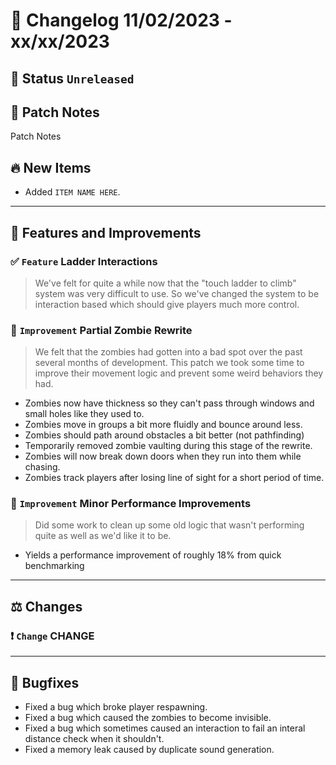 # :bookmark_tabs:  Changelog 11/02/2023 - xx/xx/2023

## :red_circle: Status `Unreleased`
<!-- ## :green_circle: Status `Released` -->

## :speech_balloon: Patch Notes
Patch Notes

## :fire: New Items
- Added `ITEM NAME HERE`.

________

## :loudspeaker: Features and Improvements

### :white_check_mark: `Feature` Ladder Interactions
> We've felt for quite a while now that the "touch ladder to climb" system was very difficult to use.
> So we've changed the system to be interaction based which should give players much more control.

### :arrow_up_small: `Improvement` Partial Zombie Rewrite
> We felt that the zombies had gotten into a bad spot over the past several months of development.
> This patch we took some time to improve their movement logic and prevent some weird behaviors they had.
- Zombies now have thickness so they can't pass through windows and small holes like they used to.
- Zombies move in groups a bit more fluidly and bounce around less.
- Zombies should path around obstacles a bit better (not pathfinding)
- Temporarily removed zombie vaulting during this stage of the rewrite.
- Zombies will now break down doors when they run into them while chasing.
- Zombies track players after losing line of sight for a short period of time.

### :arrow_up_small: `Improvement` Minor Performance Improvements
> Did some work to clean up some old logic that wasn't performing quite as well as we'd like it to be.
- Yields a performance improvement of roughly 18% from quick benchmarking

________

## :balance_scale: Changes

### :exclamation: `Change` CHANGE

________

## :bug: Bugfixes
- Fixed a bug which broke player respawning.
- Fixed a bug which caused the zombies to become invisible.
- Fixed a bug which sometimes caused an interaction to fail an interal distance check when it shouldn't.
- Fixed a memory leak caused by duplicate sound generation.
